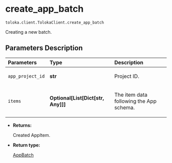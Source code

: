 # create_app_batch
`toloka.client.TolokaClient.create_app_batch`

Creating a new batch.

## Parameters Description

| Parameters | Type | Description |
| :----------| :----| :-----------|
`app_project_id`|**str**|<p>Project ID.</p>
`items`|**Optional\[List\[Dict\[str, Any\]\]\]**|<p>The item data following the App schema.</p>

* **Returns:**

  Created AppItem.

* **Return type:**

  [AppBatch](toloka.client.app.AppBatch.md)
